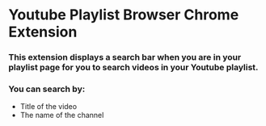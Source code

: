 # Youtube Playlist Browser Chrome Extension

### This extension displays a search bar when you are in your playlist page for you to search videos in your Youtube playlist.


### You can search by:
  - Title of the video
  - The name of the channel
